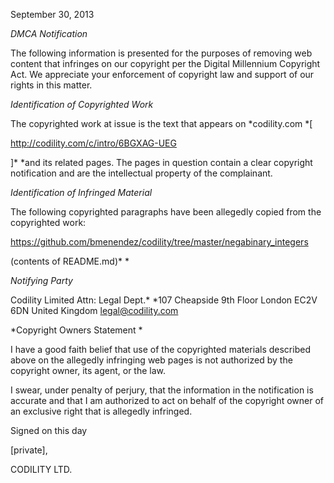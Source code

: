 September 30, 2013

*DMCA Notification*

The following information is presented for the purposes of removing web
content that infringes on our copyright per the Digital Millennium
Copyright Act. We appreciate your enforcement of copyright law and support
of our rights in this matter.

*Identification of Copyrighted Work*

The copyrighted work at issue is the text that appears on *codility.com *[

http://codility.com/c/intro/6BGXAG-UEG

]* *and its related pages. The pages
in question contain a clear copyright notification and are the intellectual
property of the complainant.

*Identification of Infringed Material*


 The following copyrighted paragraphs have been allegedly copied from the
copyrighted work:


 https://github.com/bmenendez/codility/tree/master/negabinary_integers

 (contents of README.md)*
*

*Notifying Party*

Codility Limited
Attn: Legal Dept.*
*107 Cheapside
9th Floor
London
EC2V 6DN
United Kingdom
legal@codility.com

*Copyright Owners Statement *


 I have a good faith belief that use of the copyrighted materials described
above on the allegedly infringing web pages is not authorized by the
copyright owner, its agent, or the law.


 I swear, under penalty of perjury, that the information in the
notification is accurate and that I am authorized to act on behalf of the
copyright owner of an exclusive right that is allegedly infringed.


 Signed on this day

[private],

CODILITY LTD.
